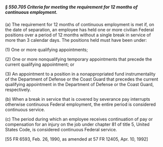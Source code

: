 ##### § 550.705 Criteria for meeting the requirement for 12 months of continuous employment. #####

(a) The requirement for 12 months of continuous employment is met if, on the date of separation, an employee has held one or more civilian Federal positions over a period of 12 months without a single break in service of more than 3 calendar days. The positions held must have been under:

(1) One or more qualifying appointments;

(2) One or more nonqualifying temporary appointments that precede the current qualifying appointment; or

(3) An appointment to a position in a nonappropriated fund instrumentality of the Department of Defense or the Coast Guard that precedes the current qualifying appointment in the Department of Defense or the Coast Guard, respectively.

(b) When a break in service that is covered by severance pay interrupts otherwise continuous Federal employment, the entire period is considered continuous service.

(c) The period during which an employee receives continuation of pay or compensation for an injury on the job under chapter 81 of title 5, United States Code, is considered continuous Federal service.

[55 FR 6593, Feb. 26, 1990, as amended at 57 FR 12405, Apr. 10, 1992]